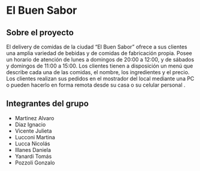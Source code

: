 # El Buen Sabor
## Sobre el proyecto
El delivery de comidas de la ciudad “El Buen Sabor” ofrece a sus clientes una amplia variedad de bebidas y de
comidas de fabricación propia. Posee un horario de atención de lunes a domingos de 20:00 a 12:00, y de sábados y
domingos de 11:00 a 15:00. Los clientes tienen a disposición un menú que describe cada una de las comidas, el
nombre, los ingredientes y el precio. Los clientes realizan sus pedidos en el mostrador del local mediante una PC o
pueden hacerlo en forma remota desde su casa o su celular personal .

## Integrantes del grupo
- Martinez Alvaro
- Diaz Ignacio
- Vicente Julieta
- Lucconi Martina
- Lucca Nicolás
- Illanes Daniela
- Yanardi Tomás
- Pozzoli Gonzalo
